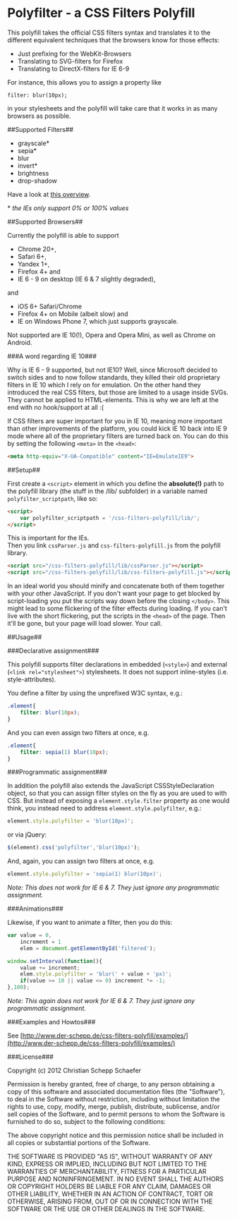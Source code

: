 Polyfilter - a CSS Filters Polyfill
===================================

This polyfill takes the official CSS filters syntax and translates it to the different equivalent techniques that the browsers know for those effects:

* Just prefixing for the WebKit-Browsers
* Translating to SVG-filters for Firefox
* Translating to DirectX-filters for IE 6-9

For instance, this allows you to assign a property like 

`filter: blur(10px);`

in your stylesheets and the polyfill will take care that it works in as many browsers as possible.

##Supported Filters##

* grayscale*
* sepia*
* blur
* invert*
* brightness
* drop-shadow

Have a look at [this overview](http://www.der-schepp.de/css-filters-polyfill/examples/static-vs-animated/static.html).

\* _the IEs only support 0% or 100% values_

##Supported Browsers##

Currently the polyfill is able to support

* Chrome 20+, 
* Safari 6+, 
* Yandex 1+,
* Firefox 4+ and 
* IE 6 - 9 on desktop (IE 6 & 7 slightly degraded), 

and 

* iOS 6+ Safari/Chrome 
* Firefox 4+ on Mobile (albeit slow) and
* IE on Windows Phone 7, which just supports grayscale.

Not supported are IE 10(!), Opera and Opera Mini, as well as Chrome on Android.

###A word regarding IE 10###

Why is IE 6 - 9 supported, but not IE10? Well, since Microsoft decided to switch sides and to now follow standards, they killed their old proprietary filters in IE 10 which I rely on for emulation. On the other hand they introduced the real CSS filters, but those are limited to a usage inside SVGs. They cannot be applied to HTML-elements. This is why we are left at the end with no hook/support at all :(

If CSS filters are super important for you in IE 10, meaning more important than other improvements of the platform, you could kick IE 10 back into IE 9 mode where all of the proprietary filters are turned back on. You can do this by setting the following `<meta>` in the `<head>`:

```html
<meta http-equiv="X-UA-Compatible" content="IE=EmulateIE9">
```

##Setup##

First create a `<script>` element in which you define the **absolute(!)** path to the polyfill library (the stuff in the /lib/ subfolder) in a variable named `polyfilter_scriptpath`, like so:  

```html
<script>  
	var polyfilter_scriptpath = '/css-filters-polyfill/lib/';  
</script>
```

This is important for the IEs.  
Then you link `cssParser.js` and `css-filters-polyfill.js` from the polyfill library. 

```html
<script src="/css-filters-polyfill/lib/cssParser.js"></script>
<script src="/css-filters-polyfill/lib/css-filters-polyfill.js"></script>
```

In an ideal world you should minify and concatenate both of them together with your other JavaScript. If you don't want your page to get blocked by script-loading you put the scripts way down before the closing `</body>`. This might lead to some flickering of the filter effects during loading. If you can't live with the short flickering, put the scripts in the `<head>` of the page. Then it'll be gone, but your page will load slower. Your call.

##Usage##

###Declarative assignment###

This polyfill supports filter declarations in embedded (`<style>`) and external (`<link rel="stylesheet">`) stylesheets. It does not support inline-styles (i.e. style-attributes).

You define a filter by using the unprefixed W3C syntax, e.g.: 

```css
.element{
	filter: blur(10px);
}
```

And you can even assign two filters at once, e.g.

```css
.element{
	filter: sepia(1) blur(10px);
}
```

###Programmatic assignment###

In addition the polyfill also extends the JavaScript CSSStyleDeclaration object, so that you can assign filter styles on the fly as you are used to with CSS. But instead of exposing a `element.style.filter` property as one would think, you instead need to address `element.style.polyfilter`, e.g.:

```javascript
element.style.polyfilter = 'blur(10px)';
```

or via jQuery:

```javascript
$(element).css('polyfilter','blur(10px)');
```
And, again, you can assign two filters at once, e.g.

```javascript
element.style.polyfilter = 'sepia(1) blur(10px)';
```

_Note: This does not work for IE 6 & 7. They just ignore any programmatic assignment._

###Animations###

Likewise, if you want to animate a filter, then you do this:

```javascript
var value = 0,   
    increment = 1  
    elem = document.getElementById('filtered');

window.setInterval(function(){  
    value += increment;  
    elem.style.polyfilter = 'blur(' + value + 'px)';  
    if(value >= 10 || value <= 0) increment *= -1;  
},100);
```

_Note: This again does not work for IE 6 & 7. They just ignore any programmatic assignment._

###Examples and Howtos###

See [http://www.der-schepp.de/css-filters-polyfill/examples/](http://www.der-schepp.de/css-filters-polyfill/examples/)

###License###

Copyright (c) 2012 Christian Schepp Schaefer

Permission is hereby granted, free of charge, to any person obtaining a copy of this software and associated documentation files (the "Software"), to deal in the Software without restriction, including without limitation the rights to use, copy, modify, merge, publish, distribute, sublicense, and/or sell copies of the Software, and to permit persons to whom the Software is furnished to do so, subject to the following conditions:

The above copyright notice and this permission notice shall be included in all copies or substantial portions of the Software.

THE SOFTWARE IS PROVIDED "AS IS", WITHOUT WARRANTY OF ANY KIND, EXPRESS OR IMPLIED, INCLUDING BUT NOT LIMITED TO THE WARRANTIES OF MERCHANTABILITY, FITNESS FOR A PARTICULAR PURPOSE AND NONINFRINGEMENT. IN NO EVENT SHALL THE AUTHORS OR COPYRIGHT HOLDERS BE LIABLE FOR ANY CLAIM, DAMAGES OR OTHER LIABILITY, WHETHER IN AN ACTION OF CONTRACT, TORT OR OTHERWISE, ARISING FROM, OUT OF OR IN CONNECTION WITH THE SOFTWARE OR THE USE OR OTHER DEALINGS IN THE SOFTWARE.
